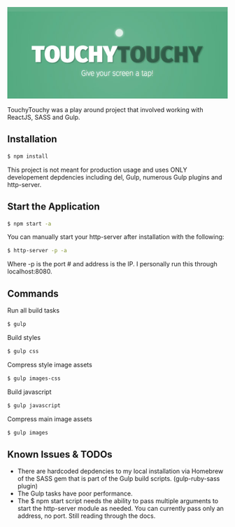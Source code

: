 ![alt tag](preview.jpg)

TouchyTouchy was a play around project that involved working with ReactJS, SASS and Gulp.

## Installation

```sh
$ npm install
```

This project is not meant for production usage and uses ONLY developement depdencies including del, Gulp, numerous Gulp plugins and http-server.

## Start the Application

```sh
$ npm start -a
```
You can manually start your http-server after installation with the following:
```sh
$ http-server -p -a
```
Where -p is the port # and address is the IP. I personally run this through localhost:8080.

## Commands

Run all build tasks
```sh
$ gulp
```

Build styles
```sh
$ gulp css
```

Compress style image assets
```sh
$ gulp images-css
```

Build javascript
```sh
$ gulp javascript
```

Compress main image assets
```sh
$ gulp images
```

## Known Issues & TODOs
- There are hardcoded depdencies to my local installation via Homebrew of the SASS gem that is part of the Gulp build scripts. (gulp-ruby-sass plugin)
- The Gulp tasks have poor performance.
- The $ npm start script needs the ability to pass multiple arguments to start the http-server module as needed. You can currently pass only an address, no port. Still reading through the docs.

[Dan DiGangi]:http://dandigangi.me/